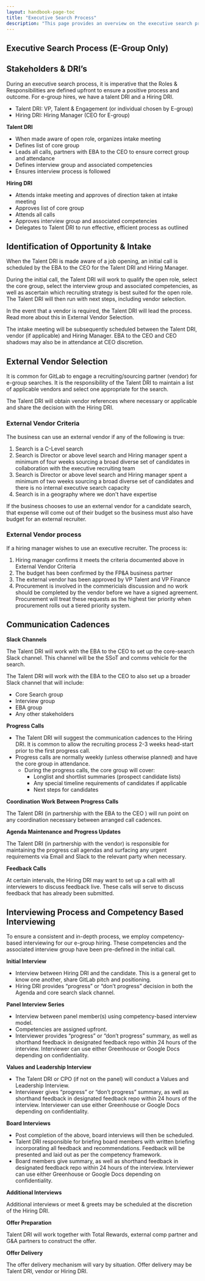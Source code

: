 ```yaml
---
layout: handbook-page-toc
title: "Executive Search Process"
description: "This page provides an overview on the executive search process"
---
```


## Executive Search Process (E-Group Only)

## Stakeholders & DRI’s

During an executive search process, it is imperative that the Roles & Responsibilities are defined upfront to ensure a positive process and outcome. For e-group hires, we have a talent DRI and a Hiring DRI. 

* Talent DRI: VP, Talent & Engagement (or individual chosen by E-group)
* Hiring DRI: Hiring Manager (CEO for E-group)

**Talent DRI**
* When made aware of open role, organizes intake meeting
* Defines list of core group
* Leads all calls, partners with EBA to the CEO to ensure correct group and attendance 
* Defines interview group and associated competencies
* Ensures interview process is followed

**Hiring DRI**
* Attends intake meeting and approves of direction taken at intake meeting
* Approves list of core group 
* Attends all calls
* Approves interview group and associated competencies
* Delegates to Talent DRI to run effective, efficient process as outlined


## Identification of Opportunity & Intake

When the Talent DRI is made aware of a job opening, an initial call is scheduled by the EBA to the CEO for the Talent DRI and Hiring Manager.

During the initial call, the Talent DRI will work to qualify the open role, select the core group, select the interview group and associated competencies, as well as ascertain which recruiting strategy is best suited for the open role. The Talent DRI will then run with next steps, including vendor selection.

In the event that a vendor is required, the Talent DRI will lead the process. Read more about this in External Vendor Selection.

The intake meeting will be subsequently scheduled between the Talent DRI, vendor (if applicable) and Hiring Manager. EBA to the CEO and CEO shadows may also be in attendance at CEO discretion.


## External Vendor Selection

It is common for GitLab to engage a recruiting/sourcing partner (vendor) for e-group searches. It is the responsibility of the Talent DRI to maintain a list of applicable vendors and select one appropriate for the search.

The Talent DRI will obtain vendor references where necessary or applicable and share the decision with the Hiring DRI.

### External Vendor Criteria

The business can use an external vendor if any of the following is true:

1. Search is a C-Level search
1. Search is Director or above level search and Hiring manager spent a minimum of four weeks sourcing a broad diverse set of candidates in collaboration with the executive recruiting team
1. Search is Director or above level search and Hiring manager spent a minimum of two weeks sourcing a broad diverse set of candidates and there is no internal executive search capacity
1. Search is in a geography where we don't have expertise

If the business chooses to use an external vendor for a candidate search, that expense will come out of their budget so the business must also have budget for an external recruiter.

### External Vendor process

If a hiring manager wishes to use an executive recruiter. The process is:
1. Hiring manager confirms it meets the criteria documented above in External Vendor Criteria
1. The budget has been confirmed by the FP&A business partner
1. The external vendor has been approved by VP Talent and VP Finance
1. Procurement is involved in the commericials discussion and no work should be completed by the vendor before we have a signed agreement. Procurement will treat these requests as the highest tier priority when procurement rolls out a tiered priority system.


## Communication Cadences
**Slack Channels**

The Talent DRI will work with the EBA to the CEO to set up the core-search Slack channel. This channel will be the SSoT and comms vehicle for the search.

The Talent DRI will work with the EBA to the CEO to also set up a broader Slack channel that will include:

* Core Search group
* Interview group
* EBA group
* Any other stakeholders

**Progress Calls**
* The Talent DRI will suggest the communication cadences to the Hiring DRI. It is common to allow the recruiting process 2-3 weeks head-start prior to the first progress call.
* Progress calls are normally weekly (unless otherwise planned) and have the core group in attendance.
    * During the progress calls, the core group will cover:
        * Longlist and shortlist summaries (prospect candidate lists)
        * Any special timeline requirements of candidates if applicable
        * Next steps for candidates 

**Coordination Work Between Progress Calls**

The Talent DRI (in partnership with the EBA to the CEO ) will run point on any coordination necessary between arranged call cadences.

**Agenda Maintenance and Progress Updates**

The Talent DRI (in partnership with the vendor) is responsible for maintaining the progress call agendas and surfacing any urgent requirements via Email and Slack to the relevant party when necessary.

**Feedback Calls**

At certain intervals, the Hiring DRI may want to set up a call with all interviewers to discuss feedback live. These calls will serve to discuss feedback that has already been submitted.

## Interviewing Process and Competency Based Interviewing

To ensure a consistent and in-depth process, we employ competency-based interviewing for our e-group hiring. These competencies and the associated interview group have been pre-defined in the initial call.

**Initial Interview**
* Interview between Hiring DRI and the candidate. This is a general get to know one another, share GitLab pitch and positioning. 
* Hiring DRI provides “progress” or “don’t progress” decision in both the Agenda and core search slack channel.

**Panel Interview Series**
* Interview between panel member(s) using competency-based interview model.
* Competencies are assigned upfront.
* Interviewer provides “progress” or “don’t progress” summary, as well as shorthand feedback in designated feedback repo within 24 hours of the interview. Interviewer can use either Greenhouse or Google Docs depending on confidentiality.

**Values and Leadership Interview**
* The Talent DRI or CPO (if not on the panel) will conduct a Values and Leadership Interview. 
* Interviewer gives “progress” or “don’t progress” summary, as well as shorthand feedback in designated feedback repo within 24 hours of the interview. Interviewer can use either Greenhouse or Google Docs depending on confidentiality.

**Board Interviews**
* Post completion of the above, board interviews will then be scheduled.
* Talent DRI responsible for briefing board members with written briefing incorporating all feedback and recommendations. Feedback will be presented and laid out as per the competency framework.
* Board members give summary, as well as shorthand feedback in designated feedback repo within 24 hours of the interview. Interviewer can use either Greenhouse or Google Docs depending on confidentiality.

**Additional Interviews**

Additional interviews or meet & greets may be scheduled at the discretion of the Hiring DRI.

**Offer Preparation**

Talent DRI will work together with Total Rewards, external comp partner and G&A partners to construct the offer.

**Offer Delivery**

The offer delivery mechanism will vary by situation. Offer delivery may be Talent DRI, vendor or Hiring DRI.
